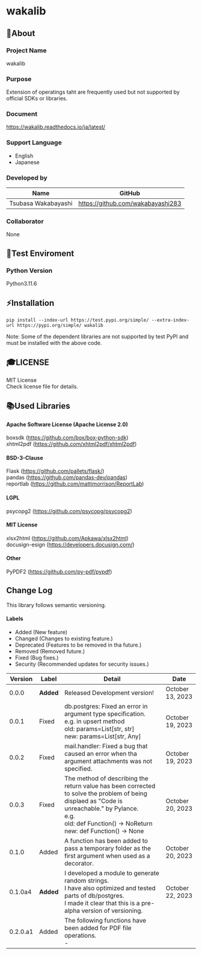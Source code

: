 # wakalib
## 🌱About
### Project Name
wakalib

### Purpose
Extension of operatings taht are frequently used but not supported
by official SDKs or libraries.

### Document
https://wakalib.readthedocs.io/ja/latest/

### Support Language
- English
- Japanese

### Developed by
| Name | GitHub |
| ---- | ------ |
| Tsubasa Wakabayashi | https://github.com/wakabayashi283 |

### Collaborator
None

## 🤖Test Enviroment
### Python Version
Python3.11.6

## ⚡️Installation
```
pip install --index-url https://test.pypi.org/simple/ --extra-index-url https://pypi.org/simple/ wakalib
```
Note:
Some of the dependent libraries are not supported by test PyPI and must be installed with the above code.

## 🎓LICENSE
MIT License  
Check license file for details.

## 📚Used Libraries
#### Apache Software License (Apache License 2.0)
boxsdk (https://github.com/box/box-python-sdk)  
xhtml2pdf (https://github.com/xhtml2pdf/xhtml2pdf)
#### BSD-3-Clause
Flask (https://github.com/pallets/flask/)  
pandas (https://github.com/pandas-dev/pandas)  
reportlab (https://github.com/mattjmorrison/ReportLab)
#### LGPL
psycopg2 (https://github.com/psycopg/psycopg2)
#### MIT License
xlsx2html (https://github.com/Apkawa/xlsx2html)  
docusign-esign (https://developers.docusign.com/)
#### Other
PyPDF2 (https://github.com/py-pdf/pypdf)


## Change Log
This library follows semantic versioning.
#### Labels
- Added (New feature)
- Changed (Changes to existing feature.)
- Deprecated (Features to be removed in tha future.)
- Removed (Removed future.)
- Fixed (Bug fixes.)
- Security (Recommended updates for security issues.)

| Version | Label | Detail | Date |
| ------- | ----- | ------ | ---- |
| 0.0.0 | **Added** | Released Development version! | October 13, 2023 |
| 0.0.1 | Fixed | db.postgres: Fixed an error in argument type specification.<br>e.g. in upsert method<br>old: params=List[str, str]<br>new: params=List[str, Any] | October 19, 2023 |
| 0.0.2 | Fixed | mail.handler: Fixed a bug that caused an error when tha argument attachments was not specified. | October 19, 2023 |
| 0.0.3 | Fixed | The method of describing the return value has been corrected to solve the problem of being displaed as "Code is unreachable." by Pylance.<br>e.g.<br>old: def Function() -> NoReturn<br>new: def Function() -> None | October 20, 2023 |
| 0.1.0 | Added | A function has been added to pass a temporary folder as the first argument when used as a decorator. | October 20, 2023 |
| 0.1.0a4 | **Added** | I developed a module to generate random strings.<br>I have also optimized and tested parts of db/postgres.<br>I made it clear that this is a pre-alpha version of versioning. | October 22, 2023 |
| 0.2.0.a1 | Added | The following functions have been added for PDF file operations.<br> - 
